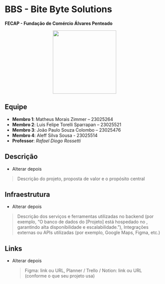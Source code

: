 # BBS - Bite Byte Solutions
**FECAP - Fundação de Comércio Álvares Penteado** 
<p align="center">
  <img src="https://lh4.googleusercontent.com/proxy/765PXcl3Ju0pS_6kK9GbFMCZizywzvZewl6ydVIMTHjPHykaldzZLLQRAwl4rfK4N_n00QYvAQVJZDYYSFMhX_OAjGn2MjAwqFeEiSmQ3aoj8OrYZM--wj2StdETjlpVv2KPuV0" width="200"/>
</p>

## Equipe
- **Membro 1**: Matheus Morais Zimmer – 23025264
- **Membro 2**: Luis Felipe Torelli Sparrapan  – 23025521
- **Membro 3**: João Paulo Souza Colombo – 23025476
- **Membro 4**: Aleff Silva Sousa - 23025514
- **Professor**: *Rafael Diogo Rossetti*

## Descrição
- Alterar depois  
> Descrição do projeto, proposta de valor e o propósito central

## Infraestrutura
- Alterar depois
> Descrição dos serviços e ferramentas utilizadas no backend (por exemplo, “O banco de dados do [Projeto] está hospedado no <plataforma>, garantindo alta disponibilidade e escalabilidade.”), 
  Integrações externas ou APIs utilizadas (por exemplo, Google Maps, Figma, etc.) 

## Links
- Alterar depois
  > Figma: link ou URL, Planner / Trello / Notion: link ou URL (conforme o que seu projeto usa)


